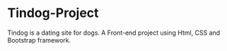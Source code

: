 # Tindog-Project
Tindog is a dating site for dogs. A Front-end project using Html, CSS and Bootstrap framework.
